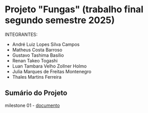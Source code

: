 # Projeto "Fungas" (trabalho final segundo semestre 2025)

INTEGRANTES:
- André Luiz Lopes Silva Campos
- Matheus Costa Barroso
- Gustavo Tashima Basílio
- Renan Takeo Togashi
- Luan Tambara Velho Zollner Holmo
- Julia Marques de Freitas Montenegro
- Thales Martins Ferreira <br>

## Sumário do Projeto 

milestone 01 - <a href="https://github.com/matbrgod/Prot-tipo-dos-crias/blob/main/doc/milestone_01.md"> documento </a>

